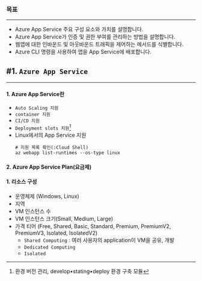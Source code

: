 ### 목표
---
- Azure App Service 주요 구성 요소와 가치를 설명합니다.
- Azure App Service가 인증 및 권한 부여를 관리하는 방법을 설명합니다.
- 웹앱에 대한 인바운드 및 아웃바운드 트래픽을 제어하는 메서드를 식별합니다.
- Azure CLI 명령을 사용하여 앱을 App Service에 배포합니다.
## #1. `Azure App Service`
---
#### 1. Azure App Service란
- `Auto Scaling 지원`
- `container 지원`
- `CI/CD 지원`
- `Deployment slots 지원`[^1]
- Linux에서의 App Service 지원
	```
	# 지원 목록 확인(:Cloud Shell)
	az webapp list-runtimes --os-type linux
	```
#### 2. Azure App Service Plan(요금제)
#### 1. 리소스 구성
- 운영체제 (Windows, Linux)
- 지역
- VM 인스턴스 수
- VM 인스턴스 크기(Small, Medium, Large)
- 가격 티어 (Free, Shared, Basic, Standard, Premium, PremiumV2, PremiumV3, Isolated, IsolatedV2)
	- `Shared Computing` : 여러 사용자의 application이 VM을 공유, 개발
	- `Dedicated Computing`
	- `Isolated`
	


[^1]: 환경 버전 관리, develop•stating•deploy 환경 구축 모듈